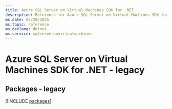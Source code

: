 ```yaml
---
title: Azure SQL Server on Virtual Machines SDK for .NET
description: Reference for Azure SQL Server on Virtual Machines SDK for .NET
ms.date: 07/29/2025
ms.topic: reference
ms.devlang: dotnet
ms.service: sqlserveronvirtualmachines
---
```

# Azure SQL Server on Virtual Machines SDK for .NET - legacy
## Packages - legacy
[!INCLUDE [packages](sql-server-on-virtual-machines-index.md)]